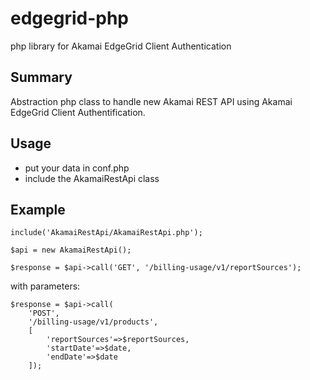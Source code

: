 edgegrid-php
============
php library for Akamai EdgeGrid Client Authentication


Summary
-------

Abstraction php class to handle new Akamai REST API using Akamai EdgeGrid Client Authentification.


Usage 
-----

- put your data in conf.php
- include the AkamaiRestApi class



Example 
-------

  
    include('AkamaiRestApi/AkamaiRestApi.php');
    
    $api = new AkamaiRestApi();

    $response = $api->call('GET', '/billing-usage/v1/reportSources');


with parameters:

    $response = $api->call(
        'POST', 
        '/billing-usage/v1/products',
        [
            'reportSources'=>$reportSources,
            'startDate'=>$date, 
            'endDate'=>$date
        ]);

